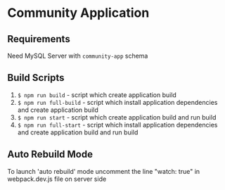 # Community Application

## Requirements 
Need MySQL Server with `community-app` schema 

## Build Scripts
1. `$ npm run build` - script which create application build
2. `$ npm run full-build` - script which install application dependencies and create application build
3. `$ npm run start` - script which create application build and run build
4. `$ npm run full-start` - script which install application dependencies and create application build and run build

## Auto Rebuild Mode
To launch 'auto rebuild' mode uncomment the line "watch: true" in webpack.dev.js file on server side